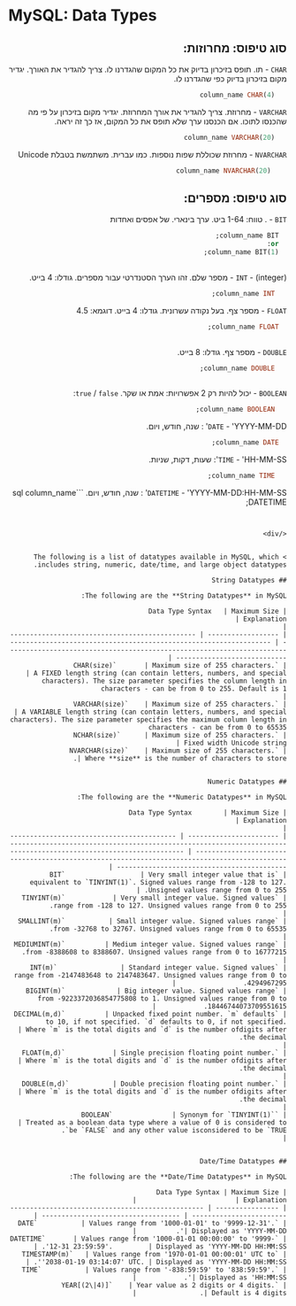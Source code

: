 # MySQL: Data Types

<div dir=rtl>
  
  ## סוג טיפוס: מחרוזות:
  `CHAR` - תו. תופס בזיכרון בדיוק את כל המקום שהגדרנו לו. צריך להגדיר את האורך. 
  יגדיר מקום בזיכרון בדיוק כפי שהגדרנו לו. 
   ```sql
      column_name CHAR(4)
   ```
  `VARCHAR` - מחרוזת. צריך להגדיר את אורך המחרוזת.
    יגדיר מקום בזיכרון על פי מה שהכנסו לתוכו. אם הכנסנו ערך שלא תופס את כל המקום, אז כך זה יראה.  
   ```sql
      column_name VARCHAR(20)
   ```
   
  `NVARCHAR` -  מחרוזת שכוללת שפות נוספות. כמו עברית. משתמשת בטבלת Unicode
   ```sql
       column_name NVARCHAR(20)
   ```
  
   ## סוג טיפוס: מספרים:
   `BIT` - . טווח: 1-64 ביט. ערך בינארי. של אפסים ואחדות
 ```sql
   column_name BIT;
   or:
   column_name BIT(1);
   
   ```
   `INT` - (integer) - מספר שלם. זהו הערך הסטנדרטי עבור מספרים. גודלו: 4 בייט. 
```sql
   column_name INT;
   ```
   `FLOAT` - מספר צף. בעל נקודה עשרונית. גודלו: 4 בייט.
   דוגמא: 4.5
 ```sql
   column_name FLOAT;
   
   ```
   `DOUBLE` - מספר צף. גודלו: 8 בייט.
```sql
   column_name DOUBLE;
   
   ```
   `BOOLEAN` - יכול להיות רק 2 אפשרויות: אמת או שקר. 
   `true` / `false`:
```sql
   column_name BOOLEAN;
  ```
  
  `DATE` - 'YYYY-MM-DD' : שנה, חודש, ויום. 
 ```sql
   column_name DATE;
  ```
  
  `TIME` - 'HH-MM-SS': שעות, דקות, שניות. 
```sql
   column_name TIME;
  ```
 
 
  
  `DATETIME`  - 'YYYY-MM-DD:HH-MM-SS' : שנה, חודש, ויום. 
    ```sql
   column_name DATETIME;
  ```
  
  
</div>


> The following is a list of datatypes available in MySQL, which includes string, numeric, date/time, and large object datatypes.

## String Datatypes

The following are the **String Datatypes** in MySQL:

| Data Type Syntax   | Maximum Size                                     | Explanation                                                                                                                                                          |
| ------------------ | ------------------------------------------------ | -------------------------------------------------------------------------------------------------------------------------------------------------------------------- |
| `CHAR(size)`       | Maximum size of 255 characters.                  | A FIXED length string (can contain letters, numbers, and special characters). The size parameter specifies the column length in characters - can be from 0 to 255. Default is 1                                      |
| `VARCHAR(size)`    | Maximum size of 255 characters.                  | A VARIABLE length string (can contain letters, numbers, and special characters). The size parameter specifies the maximum column length in characters - can be from 0 to 65535      
| `NCHAR(size)`      | Maximum size of 255 characters.                  | Fixed width Unicode string	                                   
| `NVARCHAR(size)`    | Maximum size of 255 characters.                  | Where **size** is the number of characters to store. 


## Numeric Datatypes

The following are the **Numeric Datatypes** in MySQL:

| Data Type Syntax        | Maximum Size                                                                                                                            | Explanation                                                                                                                                                   |
| ----------------------- | --------------------------------------------------------------------------------------------------------------------------------------- | ------------------------------------------------------------------------------------------------------------------------------------------------------------- |
| `BIT`                   | Very small integer value that is equivalent to `TINYINT(1)`. Signed values range from -128 to 127. Unsigned values range from 0 to 255. |
| `TINYINT(m)`            | Very small integer value. Signed values range from -128 to 127. Unsigned values range from 0 to 255.                                    |
| `SMALLINT(m)`           | Small integer value. Signed values range from -32768 to 32767. Unsigned values range from 0 to 65535.                                   |
| `MEDIUMINT(m)`          | Medium integer value. Signed values range from -8388608 to 8388607. Unsigned values range from 0 to 16777215.                           |
| `INT(m)`                | Standard integer value. Signed values range from -2147483648 to 2147483647. Unsigned values range from 0 to 4294967295.                 |
| `BIGINT(m)`             | Big integer value. Signed values range from -9223372036854775808 to 1. Unsigned values range from 0 to 18446744073709551615.            |
| `DECIMAL(m,d)`          | Unpacked fixed point number. `m` defaults to 10, if not specified. `d` defaults to 0, if not specified.                                 | Where `m` is the total digits and `d` is the number ofdigits after the decimal.                                                                               |
| `FLOAT(m,d)`            | Single precision floating point number.                                                                                                 | Where `m` is the total digits and `d` is the number ofdigits after the decimal.                                                                               |
| `DOUBLE(m,d)`           | Double precision floating point number.                                                                                                 | Where `m` is the total digits and `d` is the number ofdigits after the decimal.                                                                               |
| `BOOLEAN`               | Synonym for `TINYINT(1)`                                                                                                                | Treated as a boolean data type where a value of 0 is considered to be `FALSE` and any other value isconsidered to be `TRUE`.                                  |


## Date/Time Datatypes

The following are the **Date/Time Datatypes** in MySQL:

| Data Type Syntax | Maximum Size                                                              | Explanation                         |
| ---------------- | ------------------------------------------------------------------------- | ----------------------------------- |
| `DATE`           | Values range from '1000-01-01' to '9999-12-31'.                           | Displayed as 'YYYY-MM-DD'.          |
| `DATETIME`       | Values range from '1000-01-01 00:00:00' to '9999-12-31 23:59:59'.         | Displayed as 'YYYY-MM-DD HH:MM:SS'. |
| `TIMESTAMP(m)`   | Values range from '1970-01-01 00:00:01' UTC to '2038-01-19 03:14:07' UTC. | Displayed as 'YYYY-MM-DD HH:MM:SS'. |
| `TIME`           | Values range from '-838:59:59' to '838:59:59'.                            | Displayed as 'HH:MM:SS'.            |
| `YEAR[(2\|4)]`    | Year value as 2 digits or 4 digits.                                       | Default is 4 digits.                |


